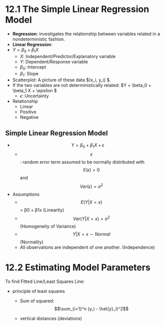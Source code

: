 # 12.1 The Simple Linear Regression Model
- **Regression**: investigates the relationship between variables related in a nondeterministic fashion.
- **Linear Regression**:
- $Y = \beta_0 + \beta_1 X$
    - $X$: Independent/Predictor/Explanatory variable
    - $Y$: Dependent/Response variable
    - $\beta_0$: Intercept
    - $\beta_1$: Slope
- Scatterplot: A picture of these data $(x_i, y_i) $.
- If the two variables are not deterministically related: $Y = \beta_0 + \beta_1 X + \epsilon $
    - $\epsilon$: Uncertainty
- Relationship
    - Linear
    - Positive
    - Negative
## Simple Linear Regression Model
- $$Y = \beta_0 + \beta_1 X + \epsilon$$
    - $$\epsilon$$: random error term assumed to be normally distributed with $$E(\epsilon) = 0$$ and $$Var(\epsilon) = \sigma^2$$
- Assumptions
    - $$E(Y |X = x)$$ = β0 + β1x (Linearity)
    - $$Var(Y |X = x) = σ^2$$ (Homogeneity of Variance)
    - $$Y |X = x ∼ Normal$$ (Normality)
    - All observations are independent of one another. (Independence)

# 12.2 Estimating Model Parameters
To find Fitted Line/Least Squares Line:
- principle of least squares
    - Sum of squared: $$\sum_{i=1}^n (y_i - \hat{y}_i)^2$$

    - vertical distances (deviations)
    